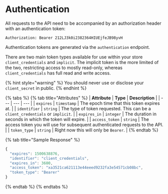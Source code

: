 # Authentication

All requests to the API need to be accompanied by an authorization header with an authentication token:

`Authorization: Bearer 212LJ3k0i2382364HIUEjfeJB98yvH`

Authentication tokens are generated via the `authentication` endpoint.

There are two main token types available for use within your store `client_credentials` and `implicit`. The implicit token is the more limited of the two, restricting access to mostly read-only, whereas `client_credentials` has full read and write access.

{% hint style="warning" %}
You should never use or disclose your `client_secret` in public.
{% endhint %}

{% tabs %}
{% tab title="Attributes" %}
| **Attribute** | **Type** | **Description** |
| --- | --- | --- |
| `expires` | `timestamp` | The epoch time that this token expires at. |
| `identifier` | `string` | The type of token requested. This can be a `client_credentials` or `implicit`. |
| `expires_in` | `integer` | The duration in seconds in which the token will expire. |
| `access_token` | `string` | The access token you will use for subsequent authenticated requests to the API. |
| `token_type` | `string` | Right now this will only be `Bearer`. |
{% endtab %}

{% tab title="Sample Response" %}
```javascript
{
  "expires": 1500638876,
  "identifier": "client_credentials",
  "expires_in": 3600,
  "access_token": "xa3521ca621113e44eeed9232fa3e54571cb08bc",
  "token_type": "Bearer"
}
```
{% endtab %}
{% endtabs %}

